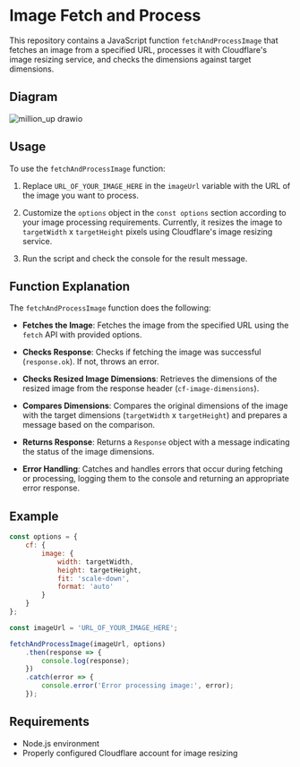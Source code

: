 # Image Fetch and Process

This repository contains a JavaScript function `fetchAndProcessImage` that fetches an image from a specified URL, processes it with Cloudflare's image resizing service, and checks the dimensions against target dimensions.

## Diagram
![million_up drawio](https://github.com/XIZEN7/technical-challenge-million/assets/60405554/91006d4c-9f47-4a4e-911c-fbd60b48df37)

## Usage

To use the `fetchAndProcessImage` function:

1. Replace `URL_OF_YOUR_IMAGE_HERE` in the `imageUrl` variable with the URL of the image you want to process.

2. Customize the `options` object in the `const options` section according to your image processing requirements. Currently, it resizes the image to `targetWidth` x `targetHeight` pixels using Cloudflare's image resizing service.

3. Run the script and check the console for the result message.

## Function Explanation

The `fetchAndProcessImage` function does the following:

- **Fetches the Image**: Fetches the image from the specified URL using the `fetch` API with provided options.

- **Checks Response**: Checks if fetching the image was successful (`response.ok`). If not, throws an error.

- **Checks Resized Image Dimensions**: Retrieves the dimensions of the resized image from the response header (`cf-image-dimensions`).

- **Compares Dimensions**: Compares the original dimensions of the image with the target dimensions (`targetWidth` x `targetHeight`) and prepares a message based on the comparison.

- **Returns Response**: Returns a `Response` object with a message indicating the status of the image dimensions.

- **Error Handling**: Catches and handles errors that occur during fetching or processing, logging them to the console and returning an appropriate error response.

## Example

```javascript
const options = {
    cf: {
        image: {
            width: targetWidth,
            height: targetHeight,
            fit: 'scale-down',
            format: 'auto'
        }
    }
};

const imageUrl = 'URL_OF_YOUR_IMAGE_HERE';

fetchAndProcessImage(imageUrl, options)
    .then(response => {
        console.log(response);
    })
    .catch(error => {
        console.error('Error processing image:', error);
    });
```

## Requirements

- Node.js environment
- Properly configured Cloudflare account for image resizing
